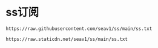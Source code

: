 # ss订阅
```
https://raw.githubusercontent.com/seav1/ss/main/ss.txt
```
```
https://raw.staticdn.net/seav1/ss/main/ss.txt
```
